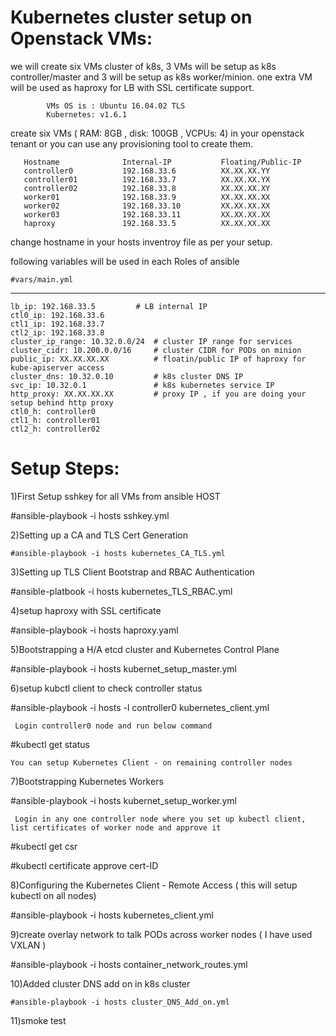 
# Kubernetes cluster setup on Openstack VMs:

we will create six VMs cluster of k8s, 3 VMs will be setup as k8s controller/master and 3 will be setup as k8s worker/minion.
one extra VM will be used as haproxy for LB with SSL certificate support.

            VMs OS is : Ubuntu 16.04.02 TLS
            Kubernetes: v1.6.1

create six VMs ( RAM: 8GB , disk: 100GB , VCPUs: 4) in your openstack tenant or you can use any provisioning tool to create them.
      
       Hostname              Internal-IP           Floating/Public-IP
       controller0           192.168.33.6          XX.XX.XX.YY
       controller01          192.168.33.7          XX.XX.XX.YX
       controller02          192.168.33.8          XX.XX.XX.XY
       worker01              192.168.33.9          XX.XX.XX.XX
       worker02              192.168.33.10         XX.XX.XX.XX
       worker03              192.168.33.11         XX.XX.XX.XX
       haproxy               192.168.33.5          XX.XX.XX.XX


change hostname in your hosts inventroy file as per your setup.

following variables will be used in each Roles of ansible

    #vars/main.yml

   ---
   	lb_ip: 192.168.33.5         # LB internal IP
   	ctl0_ip: 192.168.33.6
	ctl1_ip: 192.168.33.7
	ctl2_ip: 192.168.33.8
	cluster_ip_range: 10.32.0.0/24  # cluster IP range for services
	cluster_cidr: 10.200.0.0/16     # cluster CIDR for PODs on minion
	public_ip: XX.XX.XX.XX          # floatin/public IP of haproxy for kube-apiserver access
	cluster_dns: 10.32.0.10         # k8s cluster DNS IP
	svc_ip: 10.32.0.1               # k8s kubernetes service IP
	http_proxy: XX.XX.XX.XX         # proxy IP , if you are doing your setup behind http proxy      
	ctl0_h: controller0
	ctl1_h: controller01
	ctl2_h: controller02

# Setup Steps:
 
1)First Setup  sshkey for all VMs from ansible HOST
   
   #ansible-playbook -i hosts sshkey.yml

2)Setting up a CA and TLS Cert Generation
   
    #ansible-playbook -i hosts kubernetes_CA_TLS.yml

3)Setting up TLS Client Bootstrap and RBAC Authentication

   #ansible-platbook -i hosts kubernetes_TLS_RBAC.yml

4)setup haproxy with SSL certificate
   
   #ansible-playbook -i hosts haproxy.yaml
  
5)Bootstrapping a H/A etcd cluster and Kubernetes Control Plane

   #ansible-playbook -i hosts kubernet_setup_master.yml

6)setup kubctl client to check controller status

   #ansible-playbook -i hosts -l controller0 kubernetes_client.yml
    
     Login controller0 node and run below command
   
   #kubectl get status

    You can setup Kubernetes Client - on remaining controller nodes

7)Bootstrapping Kubernetes Workers

   #ansible-playbook -i hosts kubernet_setup_worker.yml

     Login in any one controller node where you set up kubectl client, list certificates of worker node and approve it
 
   #kubectl get csr

   #kubectl certificate approve cert-ID

8)Configuring the Kubernetes Client - Remote Access ( this will setup kubectl on all nodes)

   #ansible-playbook -i hosts  kubernetes_client.yml

9)create overlay network to talk PODs across worker nodes ( I have used VXLAN )

   #ansible-playbook -i hosts container_network_routes.yml

10)Added cluster DNS add on in k8s cluster

    #ansible-playbook -i hosts cluster_DNS_Add_on.yml

11)smoke test 

    

            
